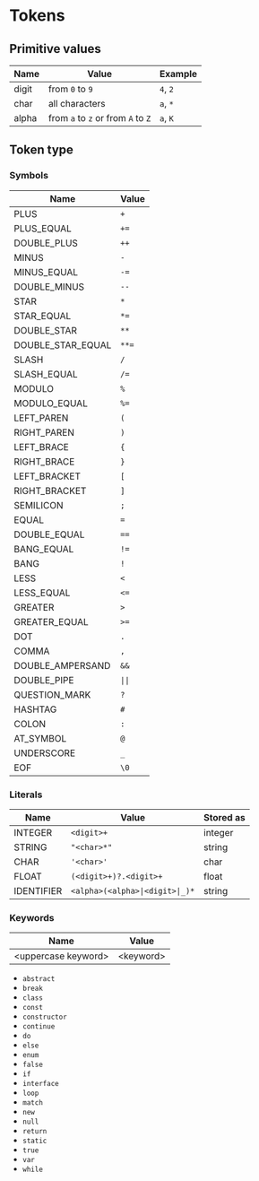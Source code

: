 # Tokens

## Primitive values
|Name|Value|Example|
|-|-|-|
|digit|from `0` to `9`|`4`, `2`|
|char|all characters|`a`, `*`|
|alpha|from `a` to `z` or from `A` to `Z`|`a`, `K`|

## Token type

### Symbols

|Name|Value|
|-|-|
|PLUS|`+`|
|PLUS_EQUAL|`+=`|
|DOUBLE_PLUS|`++`|
|MINUS|`-`|
|MINUS_EQUAL|`-=`|
|DOUBLE_MINUS|`--`|
|STAR|`*`|
|STAR_EQUAL|`*=`|
|DOUBLE_STAR|`**`|
|DOUBLE_STAR_EQUAL|`**=`|
|SLASH|`/`|
|SLASH_EQUAL|`/=`|
|MODULO|`%`|
|MODULO_EQUAL|`%=`|
|LEFT_PAREN|`(`|
|RIGHT_PAREN|`)`|
|LEFT_BRACE|`{`|
|RIGHT_BRACE|`}`|
|LEFT_BRACKET|`[`|
|RIGHT_BRACKET|`]`|
|SEMILICON|`;`|
|EQUAL|`=`|
|DOUBLE_EQUAL|`==`|
|BANG_EQUAL|`!=`|
|BANG|`!`|
|LESS|`<`|
|LESS_EQUAL|`<=`|
|GREATER|`>`|
|GREATER_EQUAL|`>=`|
|DOT|`.`|
|COMMA|`,`|
|DOUBLE_AMPERSAND|`&&`|
|DOUBLE_PIPE|`\|\|`|
|QUESTION_MARK|`?`|
|HASHTAG|`#`|
|COLON|`:`|
|AT_SYMBOL|`@`|
|UNDERSCORE|`_`|
|EOF|`\0`||

### Literals

|Name|Value|Stored as|
|-|-|-|
|INTEGER|`<digit>+`|integer|
|STRING|`"<char>*"`|string|
|CHAR|`'<char>'`|char|
|FLOAT|`(<digit>+)?.<digit>+`|float|
|IDENTIFIER|`<alpha>(<alpha>\|<digit>\|_)*`|string|

### Keywords

|Name|Value|
|-|-|
|\<uppercase keyword>|\<keyword>|

- `abstract`
- `break`
- `class`
- `const`
- `constructor`
- `continue`
- `do`
- `else`
- `enum`
- `false`
- `if`
- `interface`
- `loop`
- `match`
- `new`
- `null`
- `return`
- `static`
- `true`
- `var`
- `while`
